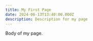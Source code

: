 ```yaml
---
title: My First Page
date: 2024-06-13T13:40:00.000Z
description: Description for my page
---
```

Body of my page.

